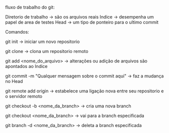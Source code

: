 fluxo de trabalho do git:

Diretorio de trabalho -> são os arquivos reais
Indice -> desempenha um papel de area de testes
Head -> um tipo de ponteiro para o ultimo commit

Comandos:

git init -> iniciar um novo repositorio

git clone <repositorio> -> clona um repositorio remoto

git add <nome_do_arquivo> -> alterações ou adição de arquivos são apontados ao Indice

git commit -m "Qualquer mensagem sobre o commit aqui" -> faz a mudança no Head

git remote add origin <servidor> -> estabelece uma ligação nova entre seu repositorio e o servidor remoto

git checkout -b <nome_da_branch> -> cria uma nova branch

git checkout <nome_da_branch> -> vai para a branch especificada

git branch -d <nome_da_branch> ->  deleta a branch especificada
